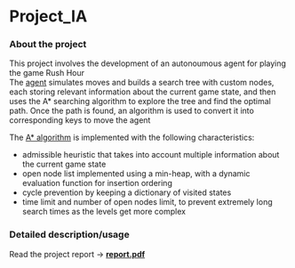# Project_IA

### About the project 
This project involves the development of an autonoumous agent for playing the game Rush Hour <br>
The [agent](student.py) simulates moves and builds a search tree with custom nodes, each storing relevant information about the current game state, and then uses the A* searching algorithm to explore the tree and find the optimal path. Once the path is found, an algorithm is used to convert it into corresponding keys to move the agent <p>
The [A* algorithm](pathfinding.py) is implemented with the following characteristics:
- admissible heuristic that takes into account multiple information about the current game state
- open node list implemented using a min-heap, with a dynamic evaluation function for insertion ordering
- cycle prevention by keeping a dictionary of visited states
- time limit and number of open nodes limit, to prevent extremely long search times as the levels get more complex 

### Detailed description/usage 
Read the project report -> [**report.pdf**](report.pdf)
